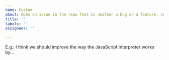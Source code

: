 ```yaml
---
name: Custom
about: Open an issue in the repo that is neither a bug or a feature, such a new idea
title: ''
labels: ''
assignees: ''

---
```


<!--
Thank you for contributing to Boa! Please, let us know how can we help you.
-->
E.g.: I think we should improve the way the JavaScript interpreter works by...
